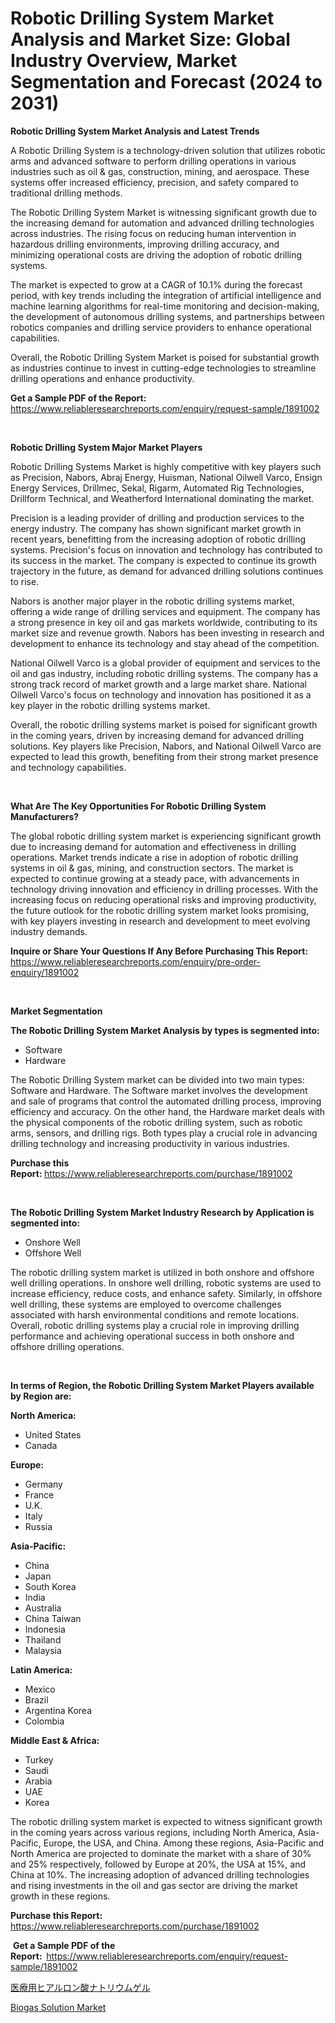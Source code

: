 <p><h1>Robotic Drilling System Market Analysis and Market Size: Global Industry Overview, Market Segmentation and Forecast (2024 to 2031)</h1></p><p><strong>Robotic Drilling System Market Analysis and Latest Trends</strong></p>
<p><p>A Robotic Drilling System is a technology-driven solution that utilizes robotic arms and advanced software to perform drilling operations in various industries such as oil & gas, construction, mining, and aerospace. These systems offer increased efficiency, precision, and safety compared to traditional drilling methods.</p><p>The Robotic Drilling System Market is witnessing significant growth due to the increasing demand for automation and advanced drilling technologies across industries. The rising focus on reducing human intervention in hazardous drilling environments, improving drilling accuracy, and minimizing operational costs are driving the adoption of robotic drilling systems.</p><p>The market is expected to grow at a CAGR of 10.1% during the forecast period, with key trends including the integration of artificial intelligence and machine learning algorithms for real-time monitoring and decision-making, the development of autonomous drilling systems, and partnerships between robotics companies and drilling service providers to enhance operational capabilities.</p><p>Overall, the Robotic Drilling System Market is poised for substantial growth as industries continue to invest in cutting-edge technologies to streamline drilling operations and enhance productivity.</p></p>
<p><strong>Get a Sample PDF of the Report:&nbsp;</strong> <a href="https://www.reliableresearchreports.com/enquiry/request-sample/1891002">https://www.reliableresearchreports.com/enquiry/request-sample/1891002</a></p>
<p>&nbsp;</p>
<p><strong>Robotic Drilling System Major Market Players</strong></p>
<p><p>Robotic Drilling Systems Market is highly competitive with key players such as Precision, Nabors, Abraj Energy, Huisman, National Oilwell Varco, Ensign Energy Services, Drillmec, Sekal, Rigarm, Automated Rig Technologies, Drillform Technical, and Weatherford International dominating the market.</p><p>Precision is a leading provider of drilling and production services to the energy industry. The company has shown significant market growth in recent years, benefitting from the increasing adoption of robotic drilling systems. Precision's focus on innovation and technology has contributed to its success in the market. The company is expected to continue its growth trajectory in the future, as demand for advanced drilling solutions continues to rise.</p><p>Nabors is another major player in the robotic drilling systems market, offering a wide range of drilling services and equipment. The company has a strong presence in key oil and gas markets worldwide, contributing to its market size and revenue growth. Nabors has been investing in research and development to enhance its technology and stay ahead of the competition.</p><p>National Oilwell Varco is a global provider of equipment and services to the oil and gas industry, including robotic drilling systems. The company has a strong track record of market growth and a large market share. National Oilwell Varco's focus on technology and innovation has positioned it as a key player in the robotic drilling systems market.</p><p>Overall, the robotic drilling systems market is poised for significant growth in the coming years, driven by increasing demand for advanced drilling solutions. Key players like Precision, Nabors, and National Oilwell Varco are expected to lead this growth, benefiting from their strong market presence and technology capabilities.</p></p>
<p>&nbsp;</p>
<p><strong>What Are The Key Opportunities For Robotic Drilling System Manufacturers?</strong></p>
<p><p>The global robotic drilling system market is experiencing significant growth due to increasing demand for automation and effectiveness in drilling operations. Market trends indicate a rise in adoption of robotic drilling systems in oil & gas, mining, and construction sectors. The market is expected to continue growing at a steady pace, with advancements in technology driving innovation and efficiency in drilling processes. With the increasing focus on reducing operational risks and improving productivity, the future outlook for the robotic drilling system market looks promising, with key players investing in research and development to meet evolving industry demands.</p></p>
<p><strong>Inquire or Share Your Questions If Any Before Purchasing This Report:</strong> <a href="https://www.reliableresearchreports.com/enquiry/pre-order-enquiry/1891002">https://www.reliableresearchreports.com/enquiry/pre-order-enquiry/1891002</a></p>
<p>&nbsp;</p>
<p><strong>Market Segmentation</strong></p>
<p><strong>The Robotic Drilling System Market Analysis by types is segmented into:</strong></p>
<p><ul><li>Software</li><li>Hardware</li></ul></p>
<p><p>The Robotic Drilling System market can be divided into two main types: Software and Hardware. The Software market involves the development and sale of programs that control the automated drilling process, improving efficiency and accuracy. On the other hand, the Hardware market deals with the physical components of the robotic drilling system, such as robotic arms, sensors, and drilling rigs. Both types play a crucial role in advancing drilling technology and increasing productivity in various industries.</p></p>
<p><strong>Purchase this Report:&nbsp;</strong><a href="https://www.reliableresearchreports.com/purchase/1891002">https://www.reliableresearchreports.com/purchase/1891002</a></p>
<p>&nbsp;</p>
<p><strong>The Robotic Drilling System Market Industry Research by Application is segmented into:</strong></p>
<p><ul><li>Onshore Well</li><li>Offshore Well</li></ul></p>
<p><p>The robotic drilling system market is utilized in both onshore and offshore well drilling operations. In onshore well drilling, robotic systems are used to increase efficiency, reduce costs, and enhance safety. Similarly, in offshore well drilling, these systems are employed to overcome challenges associated with harsh environmental conditions and remote locations. Overall, robotic drilling systems play a crucial role in improving drilling performance and achieving operational success in both onshore and offshore drilling operations.</p></p>
<p>&nbsp;</p>
<p><strong>In terms of Region, the Robotic Drilling System Market Players available by Region are:</strong></p>
<p>
    <p> <strong> North America: </strong>
        <ul>
            <li>United States</li>
            <li>Canada</li>
        </ul>
        </p> 
    <p> <strong> Europe: </strong>
        <ul>
            <li>Germany</li>
            <li>France</li>
            <li>U.K.</li>
            <li>Italy</li>
            <li>Russia</li>
        </ul>
        </p> 
    <p> <strong> Asia-Pacific: </strong>
        <ul>
            <li>China</li>
            <li>Japan</li>
            <li>South Korea</li>
            <li>India</li>
            <li>Australia</li>
            <li>China Taiwan</li>
            <li>Indonesia</li>
            <li>Thailand</li>
            <li>Malaysia</li>
        </ul>
        </p> 
    <p> <strong> Latin America: </strong>
        <ul>
            <li>Mexico</li>
            <li>Brazil</li>
            <li>Argentina Korea</li>
            <li>Colombia</li>
        </ul>
        </p> 
    <p> <strong> Middle East & Africa: </strong>
        <ul>
            <li>Turkey</li>
            <li>Saudi</li>
            <li>Arabia</li>
            <li>UAE</li>
            <li>Korea</li>
        </ul>
    </p>
    </p>
<p><p>The robotic drilling system market is expected to witness significant growth in the coming years across various regions, including North America, Asia-Pacific, Europe, the USA, and China. Among these regions, Asia-Pacific and North America are projected to dominate the market with a share of 30% and 25% respectively, followed by Europe at 20%, the USA at 15%, and China at 10%. The increasing adoption of advanced drilling technologies and rising investments in the oil and gas sector are driving the market growth in these regions.</p></p>
<p><strong>Purchase this Report: </strong><a href="https://www.reliableresearchreports.com/purchase/1891002">https://www.reliableresearchreports.com/purchase/1891002</a></p>
<p>&nbsp;<strong>Get a Sample PDF of the Report:&nbsp;&nbsp;</strong><a href="https://www.reliableresearchreports.com/enquiry/request-sample/1891002">https://www.reliableresearchreports.com/enquiry/request-sample/1891002</a></p>
<p><strong></strong></p>
<p><p><a href="https://github.com/wkuactfdzwizk06/Market-Research-Report-List-1/blob/main/826158516493.md">医療用ヒアルロン酸ナトリウムゲル</a></p><p><a href="https://github.com/ChiragRp1/Market-Research-Report-List-4/blob/main/biogas-solution-market.md">Biogas Solution Market</a></p></p>